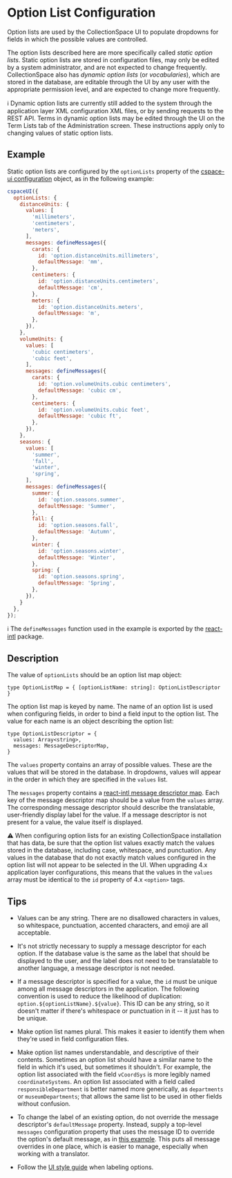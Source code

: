# Option List Configuration

Option lists are used by the CollectionSpace UI to populate dropdowns for fields in which the possible values are controlled.

The option lists described here are more specifically called *static option lists*. Static option lists are stored in configuration files, may only be edited by a system administrator, and are not expected to change frequently. CollectionSpace also has *dynamic option lists* (or *vocabularies*), which are stored in the database, are editable through the UI by any user with the appropriate permission level, and are expected to change more frequently.

ℹ️ Dynamic option lists are currently still added to the system through the application layer XML configuration XML files, or by sending requests to the REST API. Terms in dynamic option lists may be edited through the UI on the Term Lists tab of the Administration screen. These instructions apply only to changing values of static option lists.

## Example

Static option lists are configured by the `optionLists` property of the [cspace-ui configuration](../configuration) object, as in the following example:

```JavaScript
cspaceUI({
  optionLists: {
    distanceUnits: {
      values: [
        'millimeters',
        'centimeters',
        'meters',
      ],
      messages: defineMessages({
        carats: {
          id: 'option.distanceUnits.millimeters',
          defaultMessage: 'mm',
        },
        centimeters: {
          id: 'option.distanceUnits.centimeters',
          defaultMessage: 'cm',
        },
        meters: {
          id: 'option.distanceUnits.meters',
          defaultMessage: 'm',
        },
      }),
    },
    volumeUnits: {
      values: [
        'cubic centimeters',
        'cubic feet',
      ],
      messages: defineMessages({
        carats: {
          id: 'option.volumeUnits.cubic centimeters',
          defaultMessage: 'cubic cm',
        },
        centimeters: {
          id: 'option.volumeUnits.cubic feet',
          defaultMessage: 'cubic ft',
        },
      }),
    },
    seasons: {
      values: [
        'summer',
        'fall',
        'winter',
        'spring',
      ],
      messages: defineMessages({
        summer: {
          id: 'option.seasons.summer',
          defaultMessage: 'Summer',
        },
        fall: {
          id: 'option.seasons.fall',
          defaultMessage: 'Autumn',
        },
        winter: {
          id: 'option.seasons.winter',
          defaultMessage: 'Winter',
        },
        spring: {
          id: 'option.seasons.spring',
          defaultMessage: 'Spring',
        },
      }),
    }
  },
});
```

ℹ️ The `defineMessages` function used in the example is exported by the [react-intl](https://github.com/yahoo/react-intl/wiki) package.

## Description

The value of `optionLists` should be an option list map object:

```
type OptionListMap = { [optionListName: string]: OptionListDescriptor }
```

The option list map is keyed by name. The name of an option list is used when configuring fields, in order to bind a field input to the option list. The value for each name is an object describing the option list:

```
type OptionListDescriptor = {
  values: Array<string>,
  messages: MessageDescriptorMap,
}
```

The `values` property contains an array of possible values. These are the values that will be stored in the database. In dropdowns, values will appear in the order in which they are specified in the `values` list.

The `messages` property contains a [react-intl message descriptor map](https://github.com/yahoo/react-intl/wiki/API#definemessages). Each key of the message descriptor map should be a value from the `values` array. The corresponding message descriptor should describe the translatable, user-friendly display label for the value. If a message descriptor is not present for a value, the value itself is displayed.

⚠️ When configuring option lists for an existing CollectionSpace installation that has data, be sure that the option list values exactly match the values stored in the database, including case, whitespace, and punctuation. Any values in the database that do not exactly match values configured in the option list will not appear to be selected in the UI. When upgrading 4.x application layer configurations, this means that the values in the `values` array must be identical to the `id` property of 4.x `<option>` tags.

## Tips

- Values can be any string. There are no disallowed characters in values, so whitespace, punctuation, accented characters, and emoji are all acceptable.

- It's not strictly necessary to supply a message descriptor for each option. If the database value is the same as the label that should be displayed to the user, and the label does not need to be translatable to another language, a message descriptor is not needed.

- If a message descriptor is specified for a value, the `id` must be unique among all message descriptors in the application. The following convention is used to reduce the likelihood of duplication: `option.${optionListName}.${value}`. This ID can be any string, so it doesn't matter if there's whitespace or punctuation in it -- it just has to be unique.

- Make option list names plural. This makes it easier to identify them when they're used in field configuration files.

- Make option list names understandable, and descriptive of their contents. Sometimes an option list should have a similar name to the field in which it's used, but sometimes it shouldn't. For example, the option list associated with the field `vCoordSys` is more legibly named `coordinateSystems`. An option list associated with a field called `responsibleDepartment` is better named more generically, as `departments` or `museumDepartments`; that allows the same list to be used in other fields without confusion.

- To change the label of an existing option, do not override the message descriptor's `defaultMessage` property. Instead, supply a top-level `messages` configuration property that uses the message ID to override the option's default message, as in [this example](../configuration#messages). This puts all message overrides in one place, which is easier to manage, especially when working with a translator.

- Follow the [UI style guide](../style#option-lists) when labeling options.
